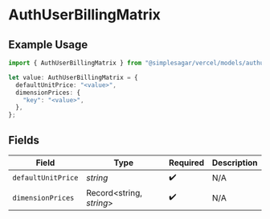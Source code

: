 # AuthUserBillingMatrix

## Example Usage

```typescript
import { AuthUserBillingMatrix } from "@simplesagar/vercel/models/authuser.js";

let value: AuthUserBillingMatrix = {
  defaultUnitPrice: "<value>",
  dimensionPrices: {
    "key": "<value>",
  },
};
```

## Fields

| Field                    | Type                     | Required                 | Description              |
| ------------------------ | ------------------------ | ------------------------ | ------------------------ |
| `defaultUnitPrice`       | *string*                 | :heavy_check_mark:       | N/A                      |
| `dimensionPrices`        | Record<string, *string*> | :heavy_check_mark:       | N/A                      |